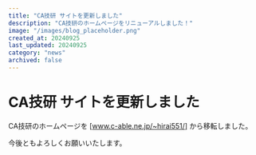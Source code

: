 ```yaml
---
title: "CA技研 サイトを更新しました"
description: "CA技研のホームページをリニューアルしました！"
image: "/images/blog_placeholder.png"
created_at: 20240925
last_updated: 20240925
category: "news"
archived: false
---
```


# CA技研 サイトを更新しました

CA技研のホームページを [www.c-able.ne.jp/~hirai551/] から移転しました。

今後ともよろしくお願いいたします。
